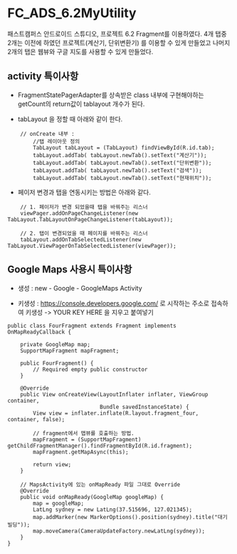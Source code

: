 # FC_ADS_6.2MyUtility
패스트캠퍼스 안드로이드 스튜디오, 프로젝트 6.2 Fragment를 이용하였다.
4개 탭중 2개는 이전에 하였던 프로젝트(계산기, 단위변환기) 를 이용할 수 있게 만들었고
나머지 2개의 탭은 웹뷰와 구글 지도를 사용할 수 있게 만들었다.


## activity 특이사항
* FragmentStatePagerAdapter를 상속받은 class 내부에 구현해야하는 getCount의 return값이 tablayout 개수가 된다.

* tabLayout 을 정할 때 아래와 같이 한다.

```
    // onCreate 내부 :
        //탭 레이아웃 정의
        TabLayout tabLayout = (TabLayout) findViewById(R.id.tab);
        tabLayout.addTab( tabLayout.newTab().setText("계산기"));
        tabLayout.addTab( tabLayout.newTab().setText("단위변환"));
        tabLayout.addTab( tabLayout.newTab().setText("검색"));
        tabLayout.addTab( tabLayout.newTab().setText("현재위치"));

```

* 페이저 변경과 탭을 연동시키는 방법은 아래와 같다.

```
    // 1. 페이저가 변경 되었을때 탭을 바꿔주는 리스너
    viewPager.addOnPageChangeListener(new TabLayout.TabLayoutOnPageChangeListener(tabLayout));

    // 2. 탭이 변경되었을 때 페이지를 바꿔주는 리스너
    tabLayout.addOnTabSelectedListener(new TabLayout.ViewPagerOnTabSelectedListener(viewPager));

```

## Google Maps 사용시 특이사항

* 생성 : new - Google - GoogleMaps Activity

* 키생성 : https://console.developers.google.com/ 로 시작하는 주소로 접속하여 키생성 -> YOUR KEY HERE 을 지우고 붙여넣기

```
public class FourFragment extends Fragment implements OnMapReadyCallback {

    private GoogleMap map;
    SupportMapFragment mapFragment;

    public FourFragment() {
        // Required empty public constructor
    }

    @Override
    public View onCreateView(LayoutInflater inflater, ViewGroup container,
                             Bundle savedInstanceState) {
        View view = inflater.inflate(R.layout.fragment_four, container, false);

        // fragment에서 맵뷰를 호출하는 방법.
        mapFragment = (SupportMapFragment) getChildFragmentManager().findFragmentById(R.id.fragment);
        mapFragment.getMapAsync(this);

        return view;
    }

    // MapsActivity에 있는 onMapReady 파일 그대로 Override
    @Override
    public void onMapReady(GoogleMap googleMap) {
        map = googleMap;
        LatLng sydney = new LatLng(37.515696, 127.021345);
        map.addMarker(new MarkerOptions().position(sydney).title("대기빌딩"));
        map.moveCamera(CameraUpdateFactory.newLatLng(sydney));
    }
}
```
